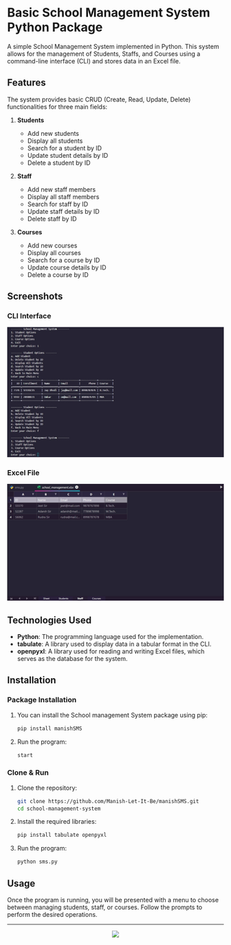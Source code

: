 # Basic School Management System Python Package

   A simple School Management System implemented in Python. This system allows for the management of Students, Staffs, and Courses using a command-line interface (CLI) and stores data in an Excel file.

## Features

The system provides basic CRUD (Create, Read, Update, Delete) functionalities for three main fields:

1. **Students**
   - Add new students
   - Display all students
   - Search for a student by ID
   - Update student details by ID
   - Delete a student by ID

2. **Staff**
   - Add new staff members
   - Display all staff members
   - Search for staff by ID
   - Update staff details by ID
   - Delete staff by ID

3. **Courses**
   - Add new courses
   - Display all courses
   - Search for a course by ID
   - Update course details by ID
   - Delete a course by ID
  
## Screenshots

### CLI Interface
![CLI Interface](https://raw.githubusercontent.com/Manish-Let-It-Be/manishSMS/refs/heads/main/SMS.jpg?token=GHSAT0AAAAAAC4QFT7PGNXIA4XPJM3OTM6KZ4ICQAA)

### Excel File
![Excel File](https://raw.githubusercontent.com/Manish-Let-It-Be/manishSMS/refs/heads/main/SMSexcel.jpg?token=GHSAT0AAAAAAC4QFT7OWO5HJ6ZP7ZVTONMYZ4ICQKA)

## Technologies Used

- **Python**: The programming language used for the implementation.
- **tabulate**: A library used to display data in a tabular format in the CLI.
- **openpyxl**: A library used for reading and writing Excel files, which serves as the database for the system.

## Installation

### Package Installation
1. You can install the School management System package using pip:
    ```bash
    pip install manishSMS
    ```
2. Run the program:
    ```bash
    start
    ```

### Clone & Run
1. Clone the repository:
   ```bash
   git clone https://github.com/Manish-Let-It-Be/manishSMS.git
   cd school-management-system
   ```

2. Install the required libraries:
   ```bash
   pip install tabulate openpyxl
   ```

3. Run the program:
   ```bash
   python sms.py
   ```

## Usage

Once the program is running, you will be presented with a menu to choose between managing students, staff, or courses. Follow the prompts to perform the desired operations.

---

<p align="center">
  <img src="https://readme-typing-svg.herokuapp.com?font=Fira+Code&pause=1000&color=39FF14&center=true&width=435&lines=Thank+You+For+Checking+!">
</p>
